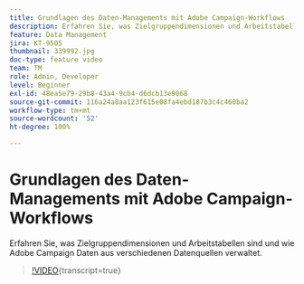 ```yaml
---
title: Grundlagen des Daten-Managements mit Adobe Campaign-Workflows
description: Erfahren Sie, was Zielgruppendimensionen und Arbeitstabellen sind und wie Adobe Campaign Daten aus verschiedenen Datenquellen verwaltet.
feature: Data Management
jira: KT-9505
thumbnail: 339992.jpg
doc-type: feature video
team: TM
role: Admin, Developer
level: Beginner
exl-id: 48ea5e79-29b8-43a4-9cb4-d6dcb13e9068
source-git-commit: 116a24a8aa123f615e08fa4ebd187b3c4c460ba2
workflow-type: tm+mt
source-wordcount: '52'
ht-degree: 100%

---
```


# Grundlagen des Daten-Managements mit Adobe Campaign-Workflows

Erfahren Sie, was Zielgruppendimensionen und Arbeitstabellen sind und wie Adobe Campaign Daten aus verschiedenen Datenquellen verwaltet.

>[!VIDEO](https://video.tv.adobe.com/v/3452603?quality=12&learn=on&captions=ger){transcript=true}
